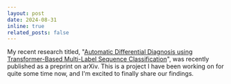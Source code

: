 ```yaml
---
layout: post
date: 2024-08-31
inline: true
related_posts: false
---
```


My recent research titled, "[Automatic Differential Diagnosis using Transformer-Based Multi-Label Sequence Classification](https://doi.org/10.48550/arXiv.2408.15827)", was recently published as a preprint on arXiv. This is a project I have been working on for quite some time now, and I'm excited to finally share our findings. 
